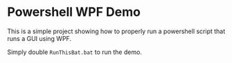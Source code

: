 # Powershell WPF Demo
This is a simple project showing how to properly run a powershell script that runs a GUI using WPF.


Simply double `RunThisBat.bat` to run the demo.